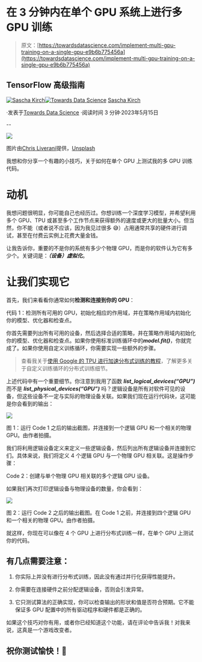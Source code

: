 # 在 3 分钟内在单个 GPU 系统上进行多 GPU 训练

> 原文：[https://towardsdatascience.com/implement-multi-gpu-training-on-a-single-gpu-e9b6b775456a](https://towardsdatascience.com/implement-multi-gpu-training-on-a-single-gpu-e9b6b775456a)

## TensorFlow 高级指南

[](https://medium.com/@SaschaKirch?source=post_page-----e9b6b775456a--------------------------------)[![Sascha Kirch](../Images/a0d45da9dc9c602075b2810786c660c9.png)](https://medium.com/@SaschaKirch?source=post_page-----e9b6b775456a--------------------------------)[](https://towardsdatascience.com/?source=post_page-----e9b6b775456a--------------------------------)[![Towards Data Science](../Images/a6ff2676ffcc0c7aad8aaf1d79379785.png)](https://towardsdatascience.com/?source=post_page-----e9b6b775456a--------------------------------) [Sascha Kirch](https://medium.com/@SaschaKirch?source=post_page-----e9b6b775456a--------------------------------)

·发表于[Towards Data Science](https://towardsdatascience.com/?source=post_page-----e9b6b775456a--------------------------------) ·阅读时间 3 分钟·2023年5月15日

--

![](../Images/dbabbc57ed819e80bd93ba392243de25.png)

图片由[Chris Liverani](https://unsplash.com/@chrisliverani?utm_source=medium&utm_medium=referral)提供，[Unsplash](https://unsplash.com/?utm_source=medium&utm_medium=referral)

我想和你分享一个有趣的小技巧，关于如何在单个 GPU 上测试我的多 GPU 训练代码。

# 动机

我想问题很明显，你可能自己也经历过。你想训练一个深度学习模型，并希望利用多个 GPU、TPU 或甚至多个工作节点来获得额外的速度或更大的批量大小。但当然，你不能（或者说不应该，因为我见过很多 😅）占用通常共享的硬件进行调试，甚至在付费云实例上花费大量金钱。

让我告诉你，重要的不是你的系统有多少个物理 GPU，而是你的软件认为它有多少个。关键词是：***（设备）虚拟化***。

# 让我们实现它

首先，我们来看看你通常如何**检测和连接到你的 GPU**：

代码 1：检测所有可用的 GPU，初始化相应的作用域，并在策略作用域内初始化你的模型、优化器和检查点。

你首先需要列出所有可用的设备，然后选择合适的策略，并在策略作用域内初始化你的模型、优化器和检查点。如果你使用标准训练循环中的***model.fit()***，你就完成了。如果你使用自定义训练循环，你需要实现一些额外的步骤。

> 查看我关于[使用 Google 的 TPU 进行加速分布式训练的教程](/accelerated-distributed-training-with-tensorflow-on-googles-tpu-52f1fe21da33?sk=b713cd3cf705bae60c523b26cfe25b3f)，了解更多关于自定义训练循环的分布式训练细节。

上述代码中有一个重要细节。你注意到我用了函数 ***list_logical_devices(“GPU”)*** 而不是 ***list_physical_devices(“GPU”)*** 吗？逻辑设备是所有对软件可见的设备，但这些设备不一定与实际的物理设备关联。如果我们现在运行代码块，这可能是你会看到的输出：

![](../Images/4d0a65689a23f310b1f78f3fce32ab08.png)

图 1：运行 Code 1 之后的输出截图，并连接到一个逻辑 GPU 和一个相关的物理 GPU。由作者拍摄。

我们将利用逻辑设备定义来定义一些逻辑设备，然后列出所有逻辑设备并连接到它们。具体来说，我们将定义 4 个逻辑 GPU 与一个物理 GPU 相关联。这是操作步骤：

Code 2：创建与单个物理 GPU 相关联的多个逻辑 GPU 设备。

如果我们再次打印逻辑设备与物理设备的数量，你会看到：

![](../Images/e1724aa8e47fc229bf375fbce66810d9.png)

图 2：运行 Code 2 之后的输出截图。在 Code 1 之前，并连接到四个逻辑 GPU 和一个相关的物理 GPU。由作者拍摄。

就这样，你现在可以像在 4 个 GPU 上进行分布式训练一样，在单个 GPU 上测试你的代码。

## 有几点需要注意：

1.  你实际上并没有进行分布式训练，因此没有通过并行化获得性能提升。

1.  你需要在连接硬件之前分配逻辑设备，否则会引发异常。

1.  它只测试算法的正确实现，你可以检查输出的形状和值是否符合预期。它不能保证多 GPU 配置中的所有驱动程序和硬件都是正确的。

如果这个技巧对你有用，或者你已经知道这个功能，请在评论中告诉我！对我来说，这真是一个游戏改变者。

## 祝你测试愉快！💪
